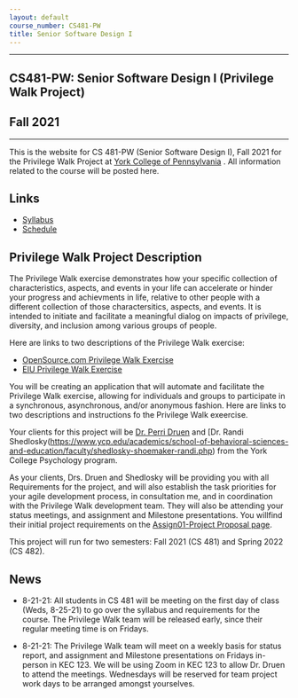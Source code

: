 ```yaml
---
layout: default
course_number: CS481-PW
title: Senior Software Design I
---
```


--- --- --- --- --- --- --- --- --- --- --- --- --- --- --- --- --- --- --- --- --- --- --- ---

## CS481-PW: Senior Software Design I (Privilege Walk Project)

## Fall 2021

--- --- --- --- --- --- --- --- --- --- --- --- --- --- --- --- --- --- --- --- --- --- --- ---

This is the website for CS 481-PW (Senior Software Design I), Fall 2021 for the Privilege Walk Project at [York College of Pennsylvania](http://www.ycp.edu) .  All information related to the course will be posted here.

## Links

* [Syllabus](syllabus.html)
* [Schedule](schedule.html)

## Privilege Walk Project Description
The Privilege Walk exercise demonstrates how your specific collection of characteristics, aspects, and events in your life can accelerate or hinder your progress and achievments in life, relative to other people with a different collection of those charactersitics, aspects, and events.  It is intended to initiate and facilitate a meaningful dialog on impacts of privilege, diversity, and inclusion among various groups of people.

Here are links to two descriptions of the Privilege Walk exercise:
  - [OpenSource.com Privilege Walk Exercise](https://opensource.com/open-organization/17/11/privilege-walk-exercise)
  - [EIU Privilege Walk Exercise](https://www.eiu.edu/eiu1111/Privilege%20Walk%20Exercise-%20Transfer%20Leadership%20Institute-%20Week%204.pdf)

You will be creating an application that will automate and facilitate the Privilege Walk exercise, allowing for individuals and groups to participate in a synchronous, asynchronous, and/or anonymous fashion.  Here are links to two descriptions and instructions fo the Privilege Walk exeercise.

Your clients for this project will be [Dr. Perri Druen](https://www.ycp.edu/academics/school-of-behavioral-sciences-and-education/faculty/druen-perri.php) and [Dr. Randi Shedlosky(https://www.ycp.edu/academics/school-of-behavioral-sciences-and-education/faculty/shedlosky-shoemaker-randi.php) from the York College Psychology program.

As your clients, Drs. Druen and Shedlosky will be providing you with all Requirements for the project, and will also establish the task priorities for your agile development process, in consultation me, and in coordination with the Privilege Walk development team.  They will also be attending your status meetings, and assignment and Milestone presentations.  You willfind their initial project requirements on the [Assign01-Project Proposal page](.\assign\assign01.html).

This project will run for two semesters: Fall 2021 (CS 481) and Spring 2022 (CS 482).

## News
* 8-21-21: All students in CS 481 will be meeting on the first day of class (Weds, 8-25-21) to go over the syllabus and requirements for the course.  The Privilege Walk team will be released early, since their regular meeting time is on Fridays.

* 8-21-21: The Privilege Walk team will meet on a weekly basis for status report, and assignment and Milestone presentations on Fridays in-person in KEC 123.  We will be using Zoom in KEC 123 to allow Dr. Druen to attend the meetings.  Wednesdays will be reserved for team project work days to be arranged amongst yourselves.